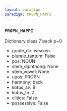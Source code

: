 ```yaml
---
layout: paradigm
paradigm: PROPN_HAPPI
---
```

### ` PROPN_HAPPI `

Dictionary class 7 back p~0
* grade_dir: weaken
* plurale_tantum: False
* pos: NOUN
* stem_diphthong: None
* stem_vowel: None
* upos: PROPN
* harmony: back
* kotus_av: B
* kotus_tn: 7
* clitics: False
* possessive: False
